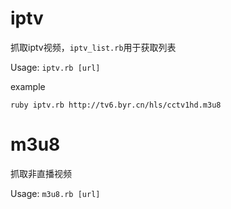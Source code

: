 # iptv
抓取iptv视频，`iptv_list.rb`用于获取列表

Usage: `iptv.rb [url]`

example
```
ruby iptv.rb http://tv6.byr.cn/hls/cctv1hd.m3u8
```

# m3u8
抓取非直播视频

Usage: `m3u8.rb [url]`
